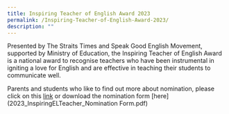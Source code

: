 ```yaml
---
title: Inspiring Teacher of English Award 2023
permalink: /Inspiring-Teacher-of-English-Award-2023/
description: ""
---
```

Presented by The Straits Times and Speak Good English Movement, supported by Ministry of Education, the Inspiring Teacher of English Award is a national award to recognise teachers who have been instrumental in igniting a love for English and are effective in teaching their students to communicate well.

Parents and students who like to find out more about nomination, please click on this [link](https://www.languagecouncils.sg/goodenglish/inspiring-teacher-of-english-award/nomination-information) or download the nomination form [here](2023_InspiringELTeacher_Nomination Form.pdf)